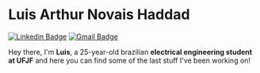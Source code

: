 # Luis Arthur Novais Haddad

[![Linkedin Badge](https://img.shields.io/badge/-LinkedIn-blue?style=flat-square&logo=Linkedin&logoColor=white&target=_blank&link=https://www.linkedin.com/in/guicaruso/)](https://www.linkedin.com/in/-lanh/)
[![Gmail Badge](https://img.shields.io/badge/-Gmail-c14438?style=flat-square&logo=Gmail&logoColor=white&link=mailto:gui.martinscaruso@gmail.com)](mailto:luis.novais@engenharia.ufjf.br)

Hey there, I'm **Luis**, a 25-year-old brazilian **electrical engineering student at UFJF** and here you can find some of the last stuff I've been working on!
